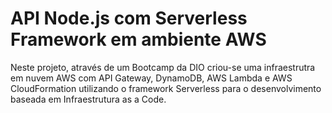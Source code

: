 <!--
title: 'AWS Simple HTTP Endpoint example in NodeJS'
description: 'This template demonstrates how to make a simple REST API with Node.js running on AWS Lambda and API Gateway using the traditional Serverless Framework.'
layout: Doc
framework: v2
platform: AWS
language: nodeJS
authorLink: 'https://github.com/serverless'
authorName: 'Serverless, inc.'
authorAvatar: 'https://avatars1.githubusercontent.com/u/13742415?s=200&v=4'
-->

# API Node.js com Serverless Framework em ambiente AWS

Neste projeto, através de um Bootcamp da DIO criou-se uma infraestrutra em nuvem AWS com API Gateway, DynamoDB, AWS Lambda e AWS CloudFormation utilizando o framework Serverless para o desenvolvimento baseada em Infraestrutura as a Code.
